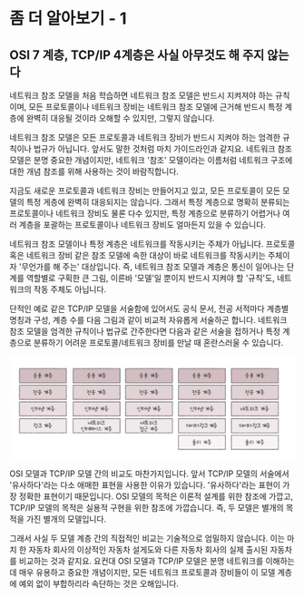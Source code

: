 # 좀 더 알아보기 - 1
## OSI 7 계층, TCP/IP 4계층은 사실 아무것도 해 주지 않는다
네트워크 참조 모델을 처음 학습하면 네트워크 참조 모델은 반드시 지켜져야 하는 규칙이며, 모든 프로토콜이나 네트워크 장비는 네트워크 참조 모델에 근거해 반드시 특정 계층에 완벽히 대응될 것이라 오해할 수 있지만, 그렇지 않습니다.

네트워크 참조 모델은 모든 프로토콜과 네트워크 장비가 반드시 지켜야 하는 엄격한 규칙이나 법규가 아닙니다. 앞서도 말한 것처럼 마치 가이드라인과 같지요. 네트워크 참조 모델은 분명 중요한 개념이지만, 네트워크 '참조' 모델이라는 이름처럼 네트워크 구조에 대한 개념 참조를 위해 사용하는 것이 바람직합니다.

지금도 새로운 프로토콜과 네트워크 장비는 만들어지고 있고, 모든 프로토콜이 모든 모델의 특정 게층에 완벽히 대응되지는 않습니다. 그래서 특정 계층으로 명확히 분류되는 프로토콜이나 네트워크 장비도 물론 다수 있지만, 특정 계층으로 분류하기 어렵거나 여러 계층을 포괄하는 프로토콜이나 네트워크 장비도 얼마든지 있을 수 있습니다.

네트워크 참조 모델이나 특정 계층은 네트워크를 작동시키는 주체가 아닙니다. 프로토콜 혹은 네트워크 장비 같은 참조 모델에 속한 대상이 바로 네트워크를 작동시키는 주체이자 '무언가를 해 주는' 대상입니다. 즉, 네트워크 참조 모델과 계층은 통신이 일어나는 단계를 역할별로 구획한 큰 그림, 이른바 '모델'일 뿐이지 반드시 지켜야 할 '규칙'도, 네트워크의 작동 주체도 아닙니다.

단적인 예로 같은 TCP/IP 모델을 서술함에 있어서도 공식 문서, 전공 서적마다 계층별 명칭과 구성, 계층 수를 다음 그림과 같이 비교적 자유롭게 서술하곤 합니다. 네트워크 참조 모델을 엄격한 규칙이나 법규로 간주한다면 다음과 같은 서술을 접하거나 특정 계층으로 분류하기 어려운 프로토콜/네트워크 장비를 만날 때 혼란스러울 수 있습니다.

![pic1](./images/IMG_0130.jpeg)

OSI 모델과 TCP/IP 모델 간의 비교도 마찬가지입니다. 앞서 TCP/IP 모델의 서술에서 '유사하다'라는 다소 애매한 표현을 사용한 이유가 있습니다. '유사하다'라는 표현이 가장 정확한 표현이기 때문입니다. OSI 모델의 목적은 이론적 설계를 위한 참조에 가깝고, TCP/IP 모델의 목적은 실용적 구현을 위한 참조에 가깝습니다. 즉, 두 모델은 별개의 목적을 가진 별개의 모델입니다.

그래서 사실 두 모델 계층 간의 직접적인 비교는 기술적으로 엄밀하지 않습니다. 이는 마치 한 자동차 회사의 이상적인 자동차 설게도와 다른 자동차 회사의 실제 출시된 자동차를 비교하는 것과 같지요. 요컨대 OSI 모델과 TCP/IP 모델은 분명 네트워크를 이해하는 데 매우 유용하고 중요한 개념이지만, 모든 네트워크 프로토콜과 장비들이 이 모델 계층에 예외 없이 부합하리라 속단하는 것은 오해입니다.